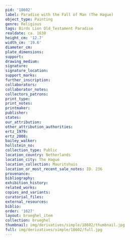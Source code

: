 ```yaml
---
pid: '18602'
label: Paradise with the Fall of Man (The Hague)
object_type: Painting
genre: Religious
tags: Birds Lion Old_Testament Paradise
realdate: ca. 1630
height_cm: '12.7'
width_cm: '19.6'
diameter_cm: 
plate_dimensions: 
support: 
drawing_medium: 
signature: 
signature_location: 
support_marks: 
further_inscription: 
collaborators: 
collaborator_notes: 
collectors_patrons: 
print_type: 
print_notes: 
printmaker: 
publisher: 
states: 
our_attribution: 
other_attribution_authorities: 
ertz_1979: 
ertz_2008: 
bailey_walker: 
hollstein_no: 
collection_type: Public
location_country: Netherlands
location_city: The Hague
location_collection: Mauritshuis
location_or_most_recent_sale_notes: ID. 236
provenance: 
bibliography: 
exhibition_history: 
related_works: 
copies_and_variants: 
curatorial_files: 
external_resources: 
biblio: 
order: '1627'
layout: brueghel_item
collection: brueghel
thumbnail: img/derivatives/simple/18602/thumbnail.jpg
full: img/derivatives/simple/18602/full.jpg
---
```

